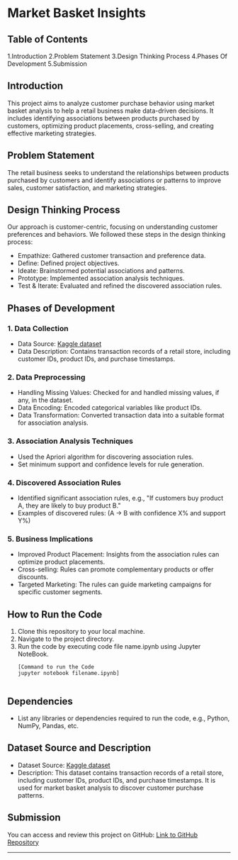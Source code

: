 
# Market Basket Insights

## Table of Contents
1.Introduction
2.Problem Statement
3.Design Thinking Process
4.Phases Of Development
5.Submission


## Introduction
This project aims to analyze customer purchase behavior using market basket analysis to help a retail business make data-driven decisions. It includes identifying associations between products purchased by customers, optimizing product placements, cross-selling, and creating effective marketing strategies.

## Problem Statement
The retail business seeks to understand the relationships between products purchased by customers and identify associations or patterns to improve sales, customer satisfaction, and marketing strategies.

## Design Thinking Process
Our approach is customer-centric, focusing on understanding customer preferences and behaviors. We followed these steps in the design thinking process:

- Empathize: Gathered customer transaction and preference data.
- Define: Defined project objectives.
- Ideate: Brainstormed potential associations and patterns.
- Prototype: Implemented association analysis techniques.
- Test & Iterate: Evaluated and refined the discovered association rules.

## Phases of Development
### 1. Data Collection
- Data Source: [Kaggle dataset](https://www.kaggle.com/datasets/aslanahmedov/market-basket-analysis)
- Data Description: Contains transaction records of a retail store, including customer IDs, product IDs, and purchase timestamps.

### 2. Data Preprocessing
- Handling Missing Values: Checked for and handled missing values, if any, in the dataset.
- Data Encoding: Encoded categorical variables like product IDs.
- Data Transformation: Converted transaction data into a suitable format for association analysis.

### 3. Association Analysis Techniques
- Used the Apriori algorithm for discovering association rules.
- Set minimum support and confidence levels for rule generation.

### 4. Discovered Association Rules
- Identified significant association rules, e.g., "If customers buy product A, they are likely to buy product B."
- Examples of discovered rules: (A -> B with confidence X% and support Y%)

### 5. Business Implications
- Improved Product Placement: Insights from the association rules can optimize product placements.
- Cross-selling: Rules can promote complementary products or offer discounts.
- Targeted Marketing: The rules can guide marketing campaigns for specific customer segments.

## How to Run the Code
1. Clone this repository to your local machine.
2. Navigate to the project directory.
3. Run the code by executing code file name.ipynb using Jupyter NoteBook.
   ```
   [Command to run the Code
   jupyter notebook filename.ipynb]
 
   ```
   
## Dependencies
- List any libraries or dependencies required to run the code, e.g., Python, NumPy, Pandas, etc.

## Dataset Source and Description
- Dataset Source: [Kaggle dataset](https://www.kaggle.com/datasets/aslanahmedov/market-basket-analysis)
- Description: This dataset contains transaction records of a retail store, including customer IDs, product IDs, and purchase timestamps. It is used for market basket analysis to discover customer purchase patterns.

## Submission
You can access and review this project on GitHub: [Link to GitHub Repository](https://github.com/prasanna-devi-1269/AI-PHASE1Project110521104031.git)

---
